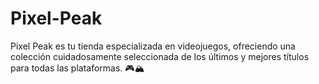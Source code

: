 # Pixel-Peak
Pixel Peak es tu tienda especializada en videojuegos, ofreciendo una colección cuidadosamente seleccionada de los últimos y mejores títulos para todas las plataformas. 🎮🏔️
